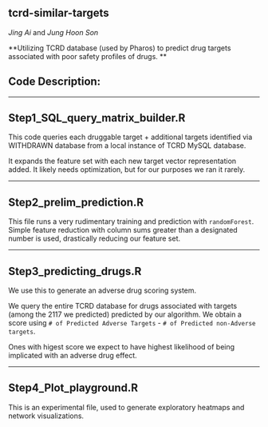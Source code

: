 ## tcrd-similar-targets

*Jing Ai* and *Jung Hoon Son*

**Utilizing TCRD database (used by Pharos) to predict drug targets associated with poor safety profiles of drugs. **

## Code Description:

------------

## Step1_SQL_query_matrix_builder.R 

This code queries each druggable target + additional targets identified via WITHDRAWN database from a local instance of TCRD MySQL database. 

It expands the feature set with each new target vector representation added. It likely needs optimization, but for our purposes we ran it rarely. 

------------

## Step2_prelim_prediction.R

This file runs a very rudimentary training and prediction with `randomForest`. 
Simple feature reduction with column sums greater than a designated number is used, drastically reducing our feature set.

------------

## Step3_predicting_drugs.R

We use this to generate an adverse drug scoring system. 

We query the entire TCRD database for drugs associated with targets (among the 2117 we predicted) predicted by our algorithm. We obtain a score using `# of Predicted Adverse Targets` - `# of Predicted non-Adverse targets`. 

Ones with higest score we expect to have highest likelihood of being implicated with an adverse drug effect. 

------------

## Step4_Plot_playground.R

This is an experimental file, used to generate exploratory heatmaps and network visualizations. 
